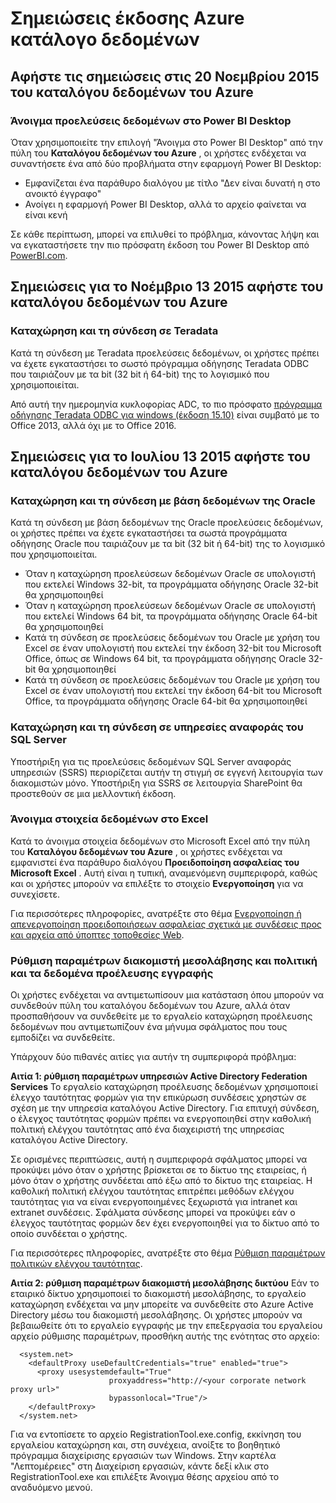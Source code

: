 <properties
   pageTitle="Σημειώσεις έκδοσης Azure κατάλογος δεδομένων | Microsoft Azure"
   description="Σημειώσεις έκδοσης για τον κατάλογο δεδομένων Azure."
   services="data-catalog"
   documentationCenter=""
   authors="steelanddata"
   manager="NA"
   editor=""
   tags=""/>
<tags
   ms.service="data-catalog"
   ms.devlang="NA"
   ms.topic="article"
   ms.tgt_pltfrm="NA"
   ms.workload="data-catalog"
   ms.date="09/21/2016"
   ms.author="maroche"/>

# <a name="azure-data-catalog-release-notes"></a>Σημειώσεις έκδοσης Azure κατάλογο δεδομένων

## <a name="notes-for-the-november-20-2015-release-of-azure-data-catalog"></a>Αφήστε τις σημειώσεις στις 20 Νοεμβρίου 2015 του καταλόγου δεδομένων του Azure

### <a name="opening-data-sources-in-power-bi-desktop"></a>Άνοιγμα προελεύσεις δεδομένων στο Power BI Desktop

Όταν χρησιμοποιείτε την επιλογή "Άνοιγμα στο Power BI Desktop" από την πύλη του **Καταλόγου δεδομένων του Azure** , οι χρήστες ενδέχεται να συναντήσετε ένα από δύο προβλήματα στην εφαρμογή Power BI Desktop:

- Εμφανίζεται ένα παράθυρο διαλόγου με τίτλο "Δεν είναι δυνατή η στο ανοικτό έγγραφο"
- Ανοίγει η εφαρμογή Power BI Desktop, αλλά το αρχείο φαίνεται να είναι κενή

Σε κάθε περίπτωση, μπορεί να επιλυθεί το πρόβλημα, κάνοντας λήψη και να εγκαταστήσετε την πιο πρόσφατη έκδοση του Power BI Desktop από [PowerBI.com](https://powerbi.com).

## <a name="notes-for-the-november-13-2015-release-of-azure-data-catalog"></a>Σημειώσεις για το Νοέμβριο 13 2015 αφήστε του καταλόγου δεδομένων του Azure

### <a name="registering-and-connecting-to-teradata"></a>Καταχώρηση και τη σύνδεση σε Teradata

Κατά τη σύνδεση με Teradata προελεύσεις δεδομένων, οι χρήστες πρέπει να έχετε εγκαταστήσει το σωστό πρόγραμμα οδήγησης Teradata ODBC που ταιριάζουν με τα bit (32 bit ή 64-bit) της το λογισμικό που χρησιμοποιείται.

Από αυτή την ημερομηνία κυκλοφορίας ADC, το πιο πρόσφατο [πρόγραμμα οδήγησης Teradata ODBC για windows (έκδοση 15.10)](http://downloads.teradata.com/download/connectivity/odbc-driver/windows) είναι συμβατό με το Office 2013, αλλά όχι με το Office 2016.

## <a name="notes-for-the-july-13-2015-release-of-azure-data-catalog"></a>Σημειώσεις για το Ιουλίου 13 2015 αφήστε του καταλόγου δεδομένων του Azure

### <a name="registering-and-connecting-to-oracle-database"></a>Καταχώρηση και τη σύνδεση με βάση δεδομένων της Oracle

Κατά τη σύνδεση με βάση δεδομένων της Oracle προελεύσεις δεδομένων, οι χρήστες πρέπει να έχετε εγκαταστήσει τα σωστά προγράμματα οδήγησης Oracle που ταιριάζουν με τα bit (32 bit ή 64-bit) της το λογισμικό που χρησιμοποιείται.

-   Όταν η καταχώρηση προελεύσεων δεδομένων Oracle σε υπολογιστή που εκτελεί Windows 32-bit, τα προγράμματα οδήγησης Oracle 32-bit θα χρησιμοποιηθεί
-   Όταν η καταχώρηση προελεύσεων δεδομένων Oracle σε υπολογιστή που εκτελεί Windows 64 bit, τα προγράμματα οδήγησης Oracle 64-bit θα χρησιμοποιηθεί
-   Κατά τη σύνδεση σε προελεύσεις δεδομένων του Oracle με χρήση του Excel σε έναν υπολογιστή που εκτελεί την έκδοση 32-bit του Microsoft Office, όπως σε Windows 64 bit, τα προγράμματα οδήγησης Oracle 32-bit θα χρησιμοποιηθεί
-   Κατά τη σύνδεση σε προελεύσεις δεδομένων του Oracle με χρήση του Excel σε έναν υπολογιστή που εκτελεί την έκδοση 64-bit του Microsoft Office, τα προγράμματα οδήγησης Oracle 64-bit θα χρησιμοποιηθεί

### <a name="registering-and-connecting-to-sql-server-reporting-services"></a>Καταχώρηση και τη σύνδεση σε υπηρεσίες αναφοράς του SQL Server

Υποστήριξη για τις προελεύσεις δεδομένων SQL Server αναφοράς υπηρεσιών (SSRS) περιορίζεται αυτήν τη στιγμή σε εγγενή λειτουργία των διακομιστών μόνο. Υποστήριξη για SSRS σε λειτουργία SharePoint θα προστεθούν σε μια μελλοντική έκδοση.

### <a name="opening-data-assets-in-excel"></a>Άνοιγμα στοιχεία δεδομένων στο Excel

Κατά το άνοιγμα στοιχεία δεδομένων στο Microsoft Excel από την πύλη του **Καταλόγου δεδομένων του Azure** , οι χρήστες ενδέχεται να εμφανιστεί ένα παράθυρο διαλόγου **Προειδοποίηση ασφαλείας του Microsoft Excel** . Αυτή είναι η τυπική, αναμενόμενη συμπεριφορά, καθώς και οι χρήστες μπορούν να επιλέξτε το στοιχείο **Ενεργοποίηση** για να συνεχίσετε.

Για περισσότερες πληροφορίες, ανατρέξτε στο θέμα [Ενεργοποίηση ή απενεργοποίηση προειδοποιήσεων ασφαλείας σχετικά με συνδέσεις προς και αρχεία από ύποπτες τοποθεσίες Web](https://support.office.com/article/Enable-or-disable-security-alerts-about-links-and-files-from-suspicious-websites-A1AC6AE9-5C4A-4EB3-B3F8-143336039BBE).

### <a name="proxy-and-policy-configuration-and-data-source-registration"></a>Ρύθμιση παραμέτρων διακομιστή μεσολάβησης και πολιτική και τα δεδομένα προέλευσης εγγραφής

Οι χρήστες ενδέχεται να αντιμετωπίσουν μια κατάσταση όπου μπορούν να συνδεθούν πύλη του καταλόγου δεδομένων του Azure, αλλά όταν προσπαθήσουν να συνδεθείτε με το εργαλείο καταχώρηση προέλευσης δεδομένων που αντιμετωπίζουν ένα μήνυμα σφάλματος που τους εμποδίζει να συνδεθείτε.

Υπάρχουν δύο πιθανές αιτίες για αυτήν τη συμπεριφορά πρόβλημα:

**Αιτία 1: ρύθμιση παραμέτρων υπηρεσιών Active Directory Federation Services** Το εργαλείο καταχώρηση προέλευσης δεδομένων χρησιμοποιεί έλεγχο ταυτότητας φορμών για την επικύρωση συνδέσεις χρηστών σε σχέση με την υπηρεσία καταλόγου Active Directory. Για επιτυχή σύνδεση, ο έλεγχος ταυτότητας φορμών πρέπει να ενεργοποιηθεί στην καθολική πολιτική ελέγχου ταυτότητας από ένα διαχειριστή της υπηρεσίας καταλόγου Active Directory.

Σε ορισμένες περιπτώσεις, αυτή η συμπεριφορά σφάλματος μπορεί να προκύψει μόνο όταν ο χρήστης βρίσκεται σε το δίκτυο της εταιρείας, ή μόνο όταν ο χρήστης συνδέεται από έξω από το δίκτυο της εταιρείας. Η καθολική πολιτική ελέγχου ταυτότητας επιτρέπει μεθόδων ελέγχου ταυτότητας για να είναι ενεργοποιημένες ξεχωριστά για intranet και extranet συνδέσεις. Σφάλματα σύνδεσης μπορεί να προκύψει εάν ο έλεγχος ταυτότητας φορμών δεν έχει ενεργοποιηθεί για το δίκτυο από το οποίο συνδέεται ο χρήστης.

Για περισσότερες πληροφορίες, ανατρέξτε στο θέμα [Ρύθμιση παραμέτρων πολιτικών ελέγχου ταυτότητας](https://technet.microsoft.com/library/dn486781.aspx).

**Αιτία 2: ρύθμιση παραμέτρων διακομιστή μεσολάβησης δικτύου** Εάν το εταιρικό δίκτυο χρησιμοποιεί το διακομιστή μεσολάβησης, το εργαλείο καταχώρηση ενδέχεται να μην μπορείτε να συνδεθείτε στο Azure Active Directory μέσω του διακομιστή μεσολάβησης. Οι χρήστες μπορούν να βεβαιωθείτε ότι το εργαλείο εγγραφής με την επεξεργασία του εργαλείου αρχείο ρύθμισης παραμέτρων, προσθήκη αυτής της ενότητας στο αρχείο:


      <system.net>
        <defaultProxy useDefaultCredentials="true" enabled="true">
          <proxy usesystemdefault="True"
                          proxyaddress="http://<your corporate network proxy url>"
                          bypassonlocal="True"/>
        </defaultProxy>
      </system.net>


Για να εντοπίσετε το αρχείο RegistrationTool.exe.config, εκκίνηση του εργαλείου καταχώρηση και, στη συνέχεια, ανοίξτε το βοηθητικό πρόγραμμα διαχείρισης εργασιών των Windows. Στην καρτέλα "Λεπτομέρειες" στη Διαχείριση εργασιών, κάντε δεξί κλικ στο RegistrationTool.exe και επιλέξτε Άνοιγμα θέσης αρχείου από το αναδυόμενο μενού.

